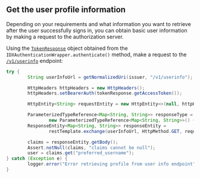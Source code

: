 ## Get the user profile information

Depending on your requirements and what information you want to retrieve after the user successfully signs in, you can obtain basic user information by making a request to the authorization server.

Using the [`TokenResponse`](https://github.com/okta/okta-idx-java/blob/master/api/src/main/java/com/okta/idx/sdk/api/response/TokenResponse.java) object obtained from the `IDXAuthenticationWrapper.authenticate()` method, make a request to the [`/v1/userinfo`](/docs/reference/api/oidc/#userinfo) endpoint:

```java
try {
        String userInfoUrl = getNormalizedUri(issuer, "/v1/userinfo");

        HttpHeaders httpHeaders = new HttpHeaders();
        httpHeaders.setBearerAuth(tokenResponse.getAccessToken());

        HttpEntity<String> requestEntity = new HttpEntity<>(null, httpHeaders);

        ParameterizedTypeReference<Map<String, String>> responseType =
                new ParameterizedTypeReference<Map<String, String>>() { };
        ResponseEntity<Map<String, String>> responseEntity =
                restTemplate.exchange(userInfoUrl, HttpMethod.GET, requestEntity, responseType);

        claims = responseEntity.getBody();
        Assert.notNull(claims, "claims cannot be null");
        user = claims.get("preferred_username");
} catch (Exception e) {
        logger.error("Error retrieving profile from user info endpoint", e);
}
```
